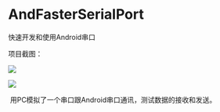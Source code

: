 # AndFasterSerialPort
快速开发和使用Android串口

项目截图：


![](https://img-blog.csdnimg.cn/20200410110328264.png)

![](https://img-blog.csdnimg.cn/20200410111853458.png)

​     用PC模拟了一个串口跟Android串口通讯，测试数据的接收和发送。
